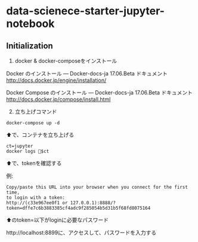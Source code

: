 # data-scienece-starter-jupyter-notebook

## Initialization


1. docker & docker-composeをインストール

Docker のインストール — Docker-docs-ja 17.06.Beta ドキュメント
http://docs.docker.jp/engine/installation/

Docker Compose のインストール — Docker-docs-ja 17.06.Beta ドキュメント
http://docs.docker.jp/compose/install.html



2. 立ち上げコマンド



```
docker-compose up -d
```

⬆︎で、コンテナを立ち上げる


```
ct=jupyter
docker logs $ct
```


⬆︎で、tokenを確認する

例:
```
Copy/paste this URL into your browser when you connect for the first time,
to login with a token:
http://(c33e967ee0f1 or 127.0.0.1):8888/?token=dffe7c6b3883385cf4adc9f285054b5d31b5f68fd8075164
```

⬆のtoken=以下がloginに必要なパスワード


http://localhost:8899に、アクセスして、パスワードを入力する